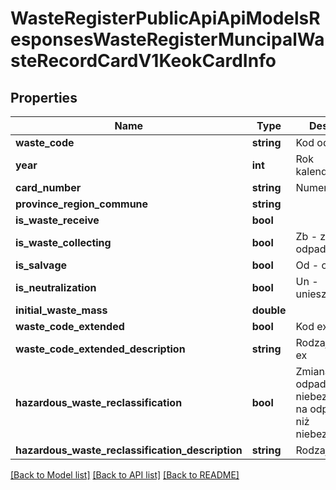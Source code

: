 # WasteRegisterPublicApiApiModelsResponsesWasteRegisterMuncipalWasteRecordCardV1KeokCardInfo

## Properties
Name | Type | Description | Notes
------------ | ------------- | ------------- | -------------
**waste_code** | **string** | Kod odpadu | [optional] 
**year** | **int** | Rok kalendarzowy | [optional] 
**card_number** | **string** | Numer karty | [optional] 
**province_region_commune** | **string** |  | [optional] 
**is_waste_receive** | **bool** |  | [optional] 
**is_waste_collecting** | **bool** | Zb - zbieranie odpadów | [optional] 
**is_salvage** | **bool** | Od - odzysk | [optional] 
**is_neutralization** | **bool** | Un - unieszkodliwianie | [optional] 
**initial_waste_mass** | **double** |  | [optional] 
**waste_code_extended** | **bool** | Kod ex | [optional] 
**waste_code_extended_description** | **string** | Rodzaj odpadu ex | [optional] 
**hazardous_waste_reclassification** | **bool** | Zmiana statusu odpadów niebezpiecznych na odpady inne niż niebezpieczne | [optional] 
**hazardous_waste_reclassification_description** | **string** | Rodzaj odpadu | [optional] 

[[Back to Model list]](../README.md#documentation-for-models) [[Back to API list]](../README.md#documentation-for-api-endpoints) [[Back to README]](../README.md)


